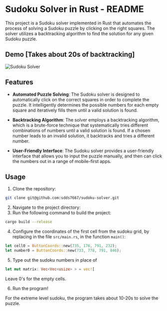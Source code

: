# Sudoku Solver in Rust - README

This project is a Sudoku solver implemented in Rust that automates the process of solving a Sudoku puzzle by clicking on
the right squares. The solver utilizes a backtracking algorithm to find the solution for any given Sudoku puzzle.

## Demo [Takes about 20s of backtracking]
![Sudoku Solver](/demo.gif "Sudoku Solver")

## Features

- **Automated Puzzle Solving**: The Sudoku solver is designed to automatically click on the correct squares in order to
  complete the puzzle. It intelligently determines the possible numbers for each empty square and iteratively fills them
  until a valid solution is found.

- **Backtracking Algorithm**: The solver employs a backtracking algorithm, which is a brute-force technique that
  systematically tries different combinations of numbers until a valid solution is found. If a chosen number leads to an
  invalid solution, it backtracks and tries a different number.

- **User-Friendly Interface**: The Sudoku solver provides a user-friendly interface that allows you to input the puzzle
  manually, and then can click the numbers out in a range of mobile-first apps.

## Usage

1. Clone the repository:

```bash
git clone git@github.com:sdds7667/sudoku-solver.git
```
2. Navigate to the project directory:
3. Run the following command to build the project:

```bash
cargo build --release
```
4. Configure the coordinates of the first cell from the sudoku grid,
   by replacing in the file `src/main.rs`, in the function `main()`:

```rust
let cell0 = ButtonCoords::new(735, 176, 791, 232);
let number0 = ButtonCoords::new(733, 778, 791, 846);
```

5. Type out the sudoku numbers in place of

```rust
let mut matrix: Vec<Vec<usize> > = vec![
```

Leave 0's for the empty cells.

6. Run the program!

For the extreme level sudoku, the program takes about 10-20s to solve the puzzle.


